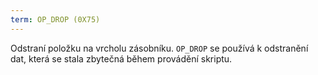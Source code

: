 ```yaml
---
term: OP_DROP (0X75)
---
```


Odstraní položku na vrcholu zásobníku. `OP_DROP` se používá k odstranění dat, která se stala zbytečná během provádění skriptu.